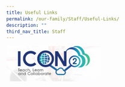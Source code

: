 ```yaml
---
title: Useful Links
permalink: /our-family/Staff/Useful-Links/
description: ""
third_nav_title: Staff
---
```

<a href="https://icon.moe.edu.sg/" target = "\_blank"> <img style="width:50%;height:50%" src="/images/Our%20Family/Staff/Useful%20Links/U1.jpg"></a>